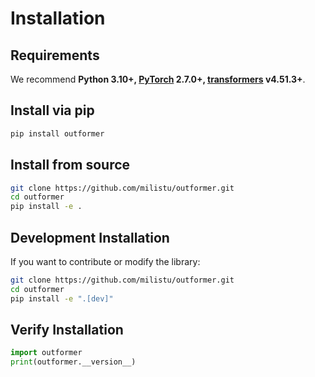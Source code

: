 # Installation

## Requirements

We recommend **Python 3.10+, [PyTorch](https://pytorch.org/get-started/locally/) 2.7.0+, [transformers](https://github.com/huggingface/transformers) v4.51.3+**.

## Install via pip

```bash
pip install outformer
```

## Install from source
```bash
git clone https://github.com/milistu/outformer.git
cd outformer
pip install -e .
```

## Development Installation
If you want to contribute or modify the library:
```bash
git clone https://github.com/milistu/outformer.git
cd outformer
pip install -e ".[dev]"
```

## Verify Installation
```Python
import outformer
print(outformer.__version__)
```